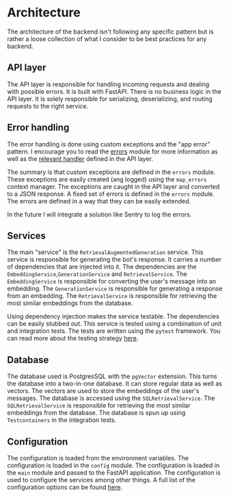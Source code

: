 # Architecture

The architecture of the backend isn't following any specific pattern but is rather a loose collection of what I consider to be best practices for any backend. 

## API layer

The API layer is responsible for handling incoming requests and dealing with possible errors. It is built with FastAPI. There is no business logic in the API layer. It is solely responsible for serializing, deserializing, and routing requests to the right service.

## Error handling

The error handling is done using custom exceptions and the "app error" pattern. I encourage you to read the [errors](reference/errors.md) module for more information as well as the [relevant handler](reference/main.md/#backend.main.handle_app_errors) defined in the API layer. 

The summary is that custom exceptions are defined in the `errors` module. These exceptions are easily created (ang logged) using the `map_errors` context manager. The exceptions are caught in the API layer and converted to a JSON response. A fixed set of errors is defined in the `errors` module. The errors are defined in a way that they can be easily extended.

In the future I will integrate a solution like Sentry to log the errors.

## Services

The main "service" is the `RetrievalAugmentedGeneration` service. This service is responsible for generating the bot's response. It carries a number of dependencies that are injected into it. The dependencies are the `EmbeddingService`,`GenerationService` and `RetrievalService`. The `EmbeddingService` is responsible for converting the user's message into an embedding. The `GenerationService` is responsible for generating a response from an embedding. The `RetrievalService` is responsible for retrieving the most similar embeddings from the database.

Using dependency injection makes the service testable. The dependencies can be easily stubbed out. This service is tested using a combination of unit and integration tests. The tests are written using the `pytest` framework. You can read more about the testing strategy [here](testing.md).

## Database

The database used is PostgresSQL with the `pgVector` extension. This turns the database into a two-in-one database. It can store regular data as well as vectors. The vectors are used to store the embeddings of the user's messages. The database is accessed using the `SQLRetrievalService`. The `SQLRetrievalService` is responsible for retrieving the most similar embeddings from the database. The database is spun up using `Testcontainers` in the integration tests.


## Configuration

The configuration is loaded from the environment variables. The configuration is loaded in the `config` module. The configuration is loaded in the `main` module and passed to the FastAPI application. The configuration is used to configure the services among other things. A full list of the configuration options can be found [here](https://chat.chidinweke.be/host-it-yourself/).